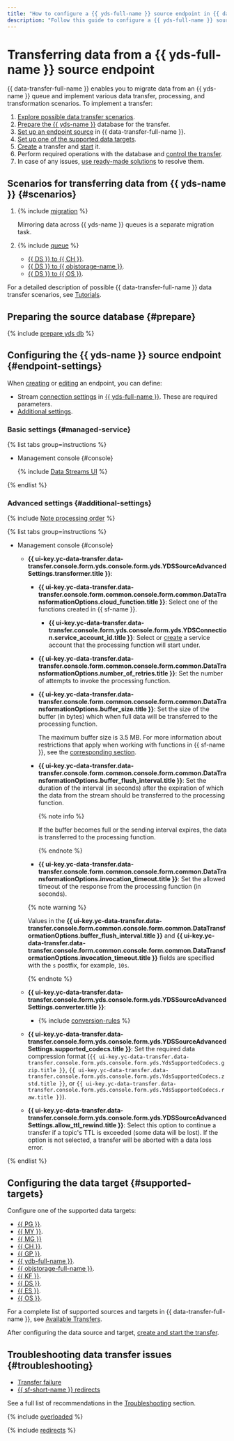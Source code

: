 ```yaml
---
title: "How to configure a {{ yds-full-name }} source endpoint in {{ data-transfer-full-name }}"
description: "Follow this guide to configure a {{ yds-full-name }} source endpoint in {{ data-transfer-full-name }}."
---
```


# Transferring data from a {{ yds-full-name }} source endpoint


{{ data-transfer-full-name }} enables you to migrate data from an {{ yds-name }} queue and implement various data transfer, processing, and transformation scenarios. To implement a transfer:

1. [Explore possible data transfer scenarios](#scenarios).
1. [Prepare the {{ yds-name }}](#prepare) database for the transfer.
1. [Set up an endpoint source](#endpoint-settings) in {{ data-transfer-full-name }}.
1. [Set up one of the supported data targets](#supported-targets).
1. [Create](../../transfer.md#create) a transfer and [start](../../transfer.md#activate) it.
1. Perform required operations with the database and [control the transfer](../../monitoring.md).
1. In case of any issues, [use ready-made solutions](#troubleshooting) to resolve them.

## Scenarios for transferring data from {{ yds-name }} {#scenarios}

1. {% include [migration](../../../../_includes/data-transfer/scenario-captions/migration.md) %}

   Mirroring data across {{ yds-name }} queues is a separate migration task.

1. {% include [queue](../../../../_includes/data-transfer/scenario-captions/queue.md) %}

   * [{{ DS }} to {{ CH }}](../../../tutorials/yds-to-clickhouse.md).
   * [{{ DS }} to {{ objstorage-name }}](../../../tutorials/yds-to-objstorage.md).
   * [{{ DS }} to {{ OS }}](../../../tutorials/trails-to-os.md).

For a detailed description of possible {{ data-transfer-full-name }} data transfer scenarios, see [Tutorials](../../../tutorials/index.md).

## Preparing the source database {#prepare}

{% include [prepare yds db](../../../../_includes/data-transfer/endpoints/sources/yds-prepare.md) %}

## Configuring the {{ yds-name }} source endpoint {#endpoint-settings}

When [creating](../index.md#create) or [editing](../index.md#update) an endpoint, you can define:

* Stream [connection settings](#managed-service) in [{{ yds-full-name }}](#managed-service). These are required parameters.
* [Additional settings](#additional-settings).

### Basic settings {#managed-service}

{% list tabs group=instructions %}

- Management console {#console}

   {% include [Data Streams UI](../../../../_includes/data-transfer/necessary-settings/ui/yandex-data-streams-source.md) %}

{% endlist %}

### Advanced settings {#additional-settings}


{% include [Note processing order](../../../../_includes/data-transfer/notes/kafka-yds-evhub-processing-order.md) %}


{% list tabs group=instructions %}

- Management console {#console}

   
   * **{{ ui-key.yc-data-transfer.data-transfer.console.form.yds.console.form.yds.YDSSourceAdvancedSettings.transformer.title }}**:

      * **{{ ui-key.yc-data-transfer.data-transfer.console.form.common.console.form.common.DataTransformationOptions.cloud_function.title }}**: Select one of the functions created in {{ sf-name }}.

         
         * **{{ ui-key.yc-data-transfer.data-transfer.console.form.yds.console.form.yds.YDSConnection.service_account_id.title }}**: Select or [create](../../../../iam/operations/sa/create.md) a service account that the processing function will start under.


      * **{{ ui-key.yc-data-transfer.data-transfer.console.form.common.console.form.common.DataTransformationOptions.number_of_retries.title }}**: Set the number of attempts to invoke the processing function.
      * **{{ ui-key.yc-data-transfer.data-transfer.console.form.common.console.form.common.DataTransformationOptions.buffer_size.title }}**: Set the size of the buffer (in bytes) which when full data will be transferred to the processing function.

         The maximum buffer size is 3.5 MB. For more information about restrictions that apply when working with functions in {{ sf-name }}, see the [corresponding section](../../../../functions/concepts/limits.md).

      * **{{ ui-key.yc-data-transfer.data-transfer.console.form.common.console.form.common.DataTransformationOptions.buffer_flush_interval.title }}**: Set the duration of the interval (in seconds) after the expiration of which the data from the stream should be transferred to the processing function.

         {% note info %}

         If the buffer becomes full or the sending interval expires, the data is transferred to the processing function.

         {% endnote %}

      * **{{ ui-key.yc-data-transfer.data-transfer.console.form.common.console.form.common.DataTransformationOptions.invocation_timeout.title }}**: Set the allowed timeout of the response from the processing function (in seconds).

      {% note warning %}

      Values in the **{{ ui-key.yc-data-transfer.data-transfer.console.form.common.console.form.common.DataTransformationOptions.buffer_flush_interval.title }}** and **{{ ui-key.yc-data-transfer.data-transfer.console.form.common.console.form.common.DataTransformationOptions.invocation_timeout.title }}** fields are specified with the `s` postfix, for example, `10s`.

      {% endnote %}


   * **{{ ui-key.yc-data-transfer.data-transfer.console.form.yds.console.form.yds.YDSSourceAdvancedSettings.converter.title }}**:

      * {% include [conversion-rules](../../../../_includes/data-transfer/fields/yds/ui/conversion-rules.md) %}

   * **{{ ui-key.yc-data-transfer.data-transfer.console.form.yds.console.form.yds.YDSSourceAdvancedSettings.supported_codecs.title }}**: Set the required data compression format (`{{ ui-key.yc-data-transfer.data-transfer.console.form.yds.console.form.yds.YdsSupportedCodecs.gzip.title }}`, `{{ ui-key.yc-data-transfer.data-transfer.console.form.yds.console.form.yds.YdsSupportedCodecs.zstd.title }}`, or `{{ ui-key.yc-data-transfer.data-transfer.console.form.yds.console.form.yds.YdsSupportedCodecs.raw.title }}`).

   * **{{ ui-key.yc-data-transfer.data-transfer.console.form.yds.console.form.yds.YDSSourceAdvancedSettings.allow_ttl_rewind.title }}**: Select this option to continue a transfer if a topic's TTL is exceeded (some data will be lost). If the option is not selected, a transfer will be aborted with a data loss error.

{% endlist %}


## Configuring the data target {#supported-targets}

Configure one of the supported data targets:

* [{{ PG }}](../target/postgresql.md).
* [{{ MY }}](../target/mysql.md).
* [{{ MG }}](../target/mongodb.md)
* [{{ CH }}](../target/clickhouse.md).
* [{{ GP }}](../target/greenplum.md).
* [{{ ydb-full-name }}](../target/yandex-database.md).
* [{{ objstorage-full-name }}](../target/object-storage.md).
* [{{ KF }}](../target/kafka.md).
* [{{ DS }}](../target/data-streams.md).
* [{{ ES }}](../target/elasticsearch.md).
* [{{ OS }}](../target/opensearch.md).

For a complete list of supported sources and targets in {{ data-transfer-full-name }}, see [Available Transfers](../../../transfer-matrix.md).

After configuring the data source and target, [create and start the transfer](../../transfer.md#create).

## Troubleshooting data transfer issues {#troubleshooting}

* [Transfer failure](#overloaded)
* [{{ sf-short-name }} redirects](#redirects)

See a full list of recommendations in the [Troubleshooting](../../../troubleshooting/index.md) section.

{% include [overloaded](../../../../_includes/data-transfer/troubles/overloaded.md) %}

{% include [redirects](../../../../_includes/data-transfer/troubles/data-streams/data-streams-redirects.md) %}

